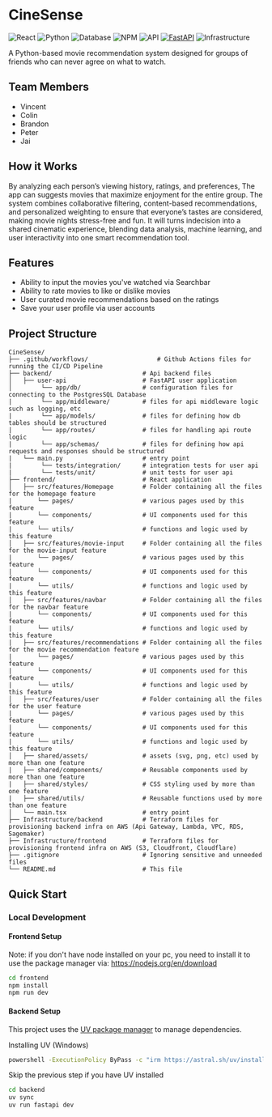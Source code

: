 # CineSense
![React](https://img.shields.io/badge/React-19.1.1-orange)
![Python](https://img.shields.io/badge/Python-3.13-purple)
![Database](https://img.shields.io/badge/Database-PostgreSQL-cyan)
![NPM](https://img.shields.io/badge/NPM-23.6.1-blue)
![API](https://img.shields.io/badge/API-TMDB-fcba03)
[![FastAPI](https://img.shields.io/badge/FastAPI-0.104.1-green.svg)](https://fastapi.tiangolo.com)
![Infrastructure](https://img.shields.io/badge/Infrastructure-AWS-yellow)

A Python-based movie recommendation system designed for groups of friends who can never agree on what to watch. 

## Team Members
- Vincent
- Colin
- Brandon
- Peter
- Jai

## How it Works
By analyzing each person’s viewing history, ratings, and preferences, The app can suggests movies that maximize enjoyment for the entire group. The system combines collaborative filtering, content-based recommendations, and personalized weighting to ensure that everyone’s tastes are considered, making movie nights stress-free and fun. It will turns indecision into a shared cinematic experience, blending data analysis, machine learning, and user interactivity into one smart recommendation tool.

## Features
* Ability to input the movies you've watched via Searchbar
* Ability to rate movies to like or dislike movies
* User curated movie recommendations based on the ratings
* Save your user profile via user accounts


## Project Structure

```
CineSense/
├── .github/workflows/                   # Github Actions files for running the CI/CD Pipeline
├── backend/                         # Api backend files
│   ├── user-api                     # FastAPI user application
│        └── app/db/                 # configuration files for connecting to the PostgresSQL Database
|        └── app/middleware/         # files for api middleware logic such as logging, etc
|        └── app/models/             # files for defining how db tables should be structured
|        └── app/routes/             # files for handling api route logic
|        └── app/schemas/            # files for defining how api requests and responses should be structured
|   └── main.py                      # entry point
|        └── tests/integration/      # integration tests for user api
|        └── tests/unit/             # unit tests for user api
├── frontend/                        # React application
│   ├── src/features/Homepage        # Folder containing all the files for the homepage feature
|       └── pages/                   # various pages used by this feature
|       └── components/              # UI components used for this feature
|       └── utils/                   # functions and logic used by this feature
│   ├── src/features/movie-input     # Folder containing all the files for the movie-input feature
|       └── pages/                   # various pages used by this feature
|       └── components/              # UI components used for this feature
|       └── utils/                   # functions and logic used by this feature
│   ├── src/features/navbar          # Folder containing all the files for the navbar feature
|       └── components/              # UI components used for this feature
|       └── utils/                   # functions and logic used by this feature
|   ├── src/features/recommendations # Folder containing all the files for the movie recommendation feature
|       └── pages/                   # various pages used by this feature
|       └── components/              # UI components used for this feature
|       └── utils/                   # functions and logic used by this feature
│   ├── src/features/user            # Folder containing all the files for the user feature
|       └── pages/                   # various pages used by this feature
|       └── components/              # UI components used for this feature
|       └── utils/                   # functions and logic used by this feature
│   ├── shared/assets/               # assets (svg, png, etc) used by more than one feature
|   ├── shared/components/           # Reusable components used by more than one feature
|   ├── shared/styles/               # CSS styling used by more than one feature
|   ├── shared/utils/                # Reusable functions used by more than one feature
│   └── main.tsx                     # entry point
├── Infrastructure/backend           # Terraform files for provisioning backend infra on AWS (Api Gateway, Lambda, VPC, RDS, Sagemaker)
├── Infrastructure/frontend          # Terraform files for provisioning frontend infra on AWS (S3, Cloudfront, Cloudflare)
├── .gitignore                       # Ignoring sensitive and unneeded files
└── README.md                        # This file
```

## Quick Start

### Local Development

#### Frontend Setup

Note: if you don't have node installed on your pc, you need to install it to use the package manager via: https://nodejs.org/en/download

```bash
cd frontend
npm install
npm run dev
```

#### Backend Setup

This project uses the [UV package manager](https://docs.astral.sh/uv/getting-started/installation/#standalone-installer) to manage dependencies.

Installing UV (Windows)

```bash
powershell -ExecutionPolicy ByPass -c "irm https://astral.sh/uv/install.ps1 | iex"
```
Skip the previous step if you have UV installed

```bash
cd backend
uv sync
uv run fastapi dev
```
    
